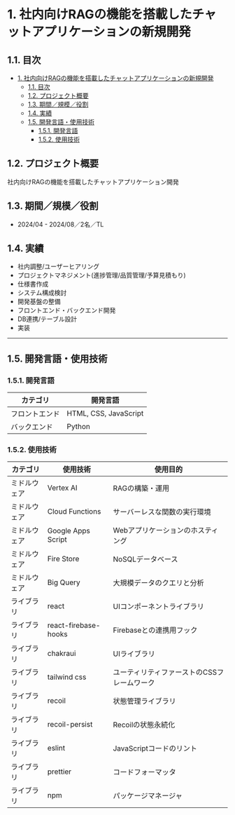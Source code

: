 # 1. 社内向けRAGの機能を搭載したチャットアプリケーションの新規開発

## 1.1. 目次

- [1. 社内向けRAGの機能を搭載したチャットアプリケーションの新規開発](#1-社内向けRAGの機能を搭載したチャットアプリケーションの新規開発)
  - [1.1. 目次](#11-目次)
  - [1.2. プロジェクト概要](#12-プロジェクト概要)
  - [1.3. 期間／規模／役割](#13-期間規模役割)
  - [1.4. 実績](#14-実績)
  - [1.5. 開発言語・使用技術](#15-開発言語使用技術)
    - [1.5.1. 開発言語](#151-開発言語)
    - [1.5.2. 使用技術](#152-使用技術)

## 1.2. プロジェクト概要

社内向けRAGの機能を搭載したチャットアプリケーション開発

## 1.3. 期間／規模／役割

- 2024/04 - 2024/08／2名／TL

## 1.4. 実績

- 社内調整/ユーザーヒアリング
- プロジェクトマネジメント(進捗管理/品質管理/予算見積もり)
- 仕様書作成
- システム構成検討
- 開発基盤の整備
- フロントエンド・バックエンド開発
- DB連携/テーブル設計
- 実装

---

## 1.5. 開発言語・使用技術

### 1.5.1. 開発言語

| カテゴリ           | 開発言語               |
| ------------------ | ---------------------- |
| フロントエンド     | HTML, CSS, JavaScript  |
| バックエンド       | Python                 |

### 1.5.2. 使用技術

| カテゴリ          | 使用技術                | 使用目的                   |
| ------------- | ------------------- | ---------------------- |
| ミドルウェア       | Vertex AI          | RAGの構築・運用          |
| ミドルウェア       | Cloud Functions     | サーバーレスな関数の実行環境       |
| ミドルウェア       | Google Apps Script  | Webアプリケーションのホスティング   |
| ミドルウェア       | Fire Store          | NoSQLデータベース             |
| ミドルウェア       | Big Query           | 大規模データのクエリと分析        |
| ライブラリ        | react               | UIコンポーネントライブラリ         |
| ライブラリ        | react-firebase-hooks| Firebaseとの連携用フック         |
| ライブラリ        | chakraui            | UIライブラリ         |
| ライブラリ        | tailwind css        | ユーティリティファーストのCSSフレームワーク|
| ライブラリ        | recoil              | 状態管理ライブラリ               |
| ライブラリ        | recoil-persist      | Recoilの状態永続化       |
| ライブラリ        | eslint              | JavaScriptコードのリント        |
| ライブラリ        | prettier            | コードフォーマッタ               |
| ライブラリ        | npm                 | パッケージマネージャ               |